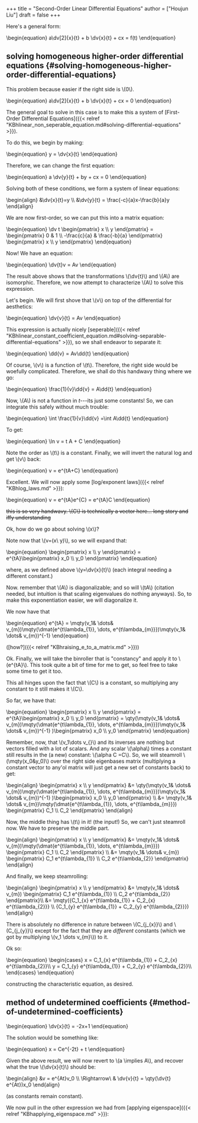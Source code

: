 +++
title = "Second-Order Linear Differential Equations"
author = ["Houjun Liu"]
draft = false
+++

Here's a general form:

\begin{equation}
a\dv[2]{x}{t} + b \dv{x}{t} + cx = f(t)
\end{equation}


## solving homogeneous higher-order differential equations {#solving-homogeneous-higher-order-differential-equations}

This problem because easier if the right side is \\(0\\).

\begin{equation}
a\dv[2]{x}{t} + b \dv{x}{t} + cx = 0
\end{equation}

The general goal to solve in this case is to make this a system of [First-Order Differential Equations]({{< relref "KBhlinear_non_seperable_equation.md#solving-differential-equations" >}}).

To do this, we begin by making:

\begin{equation}
y = \dv{x}{t}
\end{equation}

Therefore, we can change the first equation:

\begin{equation}
a \dv{y}{t} + by + cx = 0
\end{equation}

Solving both of these conditions, we form a system of linear equations:

\begin{align}
&\dv{x}{t}=y \\\\
&\dv{y}{t} = \frac{-c}{a}x-\frac{b}{a}y
\end{align}

We are now first-order, so we can put this into a matrix equation:

\begin{equation}
\dv t \begin{pmatrix}
x \\\ y
\end{pmatrix}  = \begin{pmatrix}
0 & 1 \\\ -\frac{c}{a} & \frac{-b}{a}
\end{pmatrix}  \begin{pmatrix}
x \\\ y
\end{pmatrix}
\end{equation}

Now! We have an equation:

\begin{equation}
\dv{t}v = Av
\end{equation}

The result above shows that the transformations \\(\dv{t}\\) and \\(A\\) are isomorphic. Therefore, we now attempt to characterize \\(A\\) to solve this expression.

Let's begin. We will first shove that \\(v\\) on top of the differential for aesthetics:

\begin{equation}
\dv{v}{t} = Av
\end{equation}

This expression is actually nicely [seperable]({{< relref "KBhlinear_constant_coefficient_equation.md#solving-separable-differential-equations" >}}), so we shall endeavor to separate it:

\begin{equation}
\dd{v} = Av\dd{t}
\end{equation}

Of course, \\(v\\) is a function of \\(t\\). Therefore, the right side would be woefully complicated. Therefore, we shall do this handwavy thing where we go:

\begin{equation}
\frac{1}{v}\dd{v} = A\dd{t}
\end{equation}

Now, \\(A\\) is not a function in $t$---its just some constants! So, we can integrate this safely without much trouble:

\begin{equation}
\int  \frac{1}{v}\dd{v} =\int  A\dd{t}
\end{equation}

To get:

\begin{equation}
\ln v = t A + C
\end{equation}

Note the order as \\(t\\) is a constant. Finally, we will invert the natural log and get \\(v\\) back:

\begin{equation}
v = e^{tA+C}
\end{equation}

Excellent. We will now apply some [log/exponent laws]({{< relref "KBhlog_laws.md" >}}):

\begin{equation}
v = e^{tA}e^{C} = e^{tA}C
\end{equation}

~~this is so very handwavy. \\(C\\) is technically a vector here... long story and iffy understanding~~

Ok, how do we go about solving \\(x\\)?

Note now that \\(v=(x\ y)\\), so we will expand that:

\begin{equation}
\begin{pmatrix}
x \\\ y
\end{pmatrix} = e^{tA}\begin{pmatrix}
x\_0 \\\ y\_0
\end{pmatrix}
\end{equation}

where, as we defined above \\(y=\dv{x}{t}\\) (each integral needing a different constant.)

Now. remember that \\(A\\) is diagonalizable; and so will \\(tA\\) (citation needed, but intuition is that scaling eigenvalues do nothing anyways). So, to make this exponentiation easier, we will diagonalize it.

We now have that

\begin{equation}
e^{tA} =  \mqty(v\_1& \dots& v\_{m})\mqty(\dmat{e^{t\lambda\_{1}}, \dots, e^{t\lambda\_{m}}})\mqty(v\_1& \dots& v\_{m})^{-1}
\end{equation}

([how?]({{< relref "KBhraising_e_to_a_matrix.md" >}}))

Ok. Finally, we will take the binroller that is "constancy" and apply it to \\(e^{tA}\\). This took quite a bit of time for me to get, so feel free to take some time to get it too.

This all hinges upon the fact that \\(C\\) is a constant, so multiplying any constant to it still makes it \\(C\\).

So far, we have that:

\begin{equation}
\begin{pmatrix}
x \\\ y
\end{pmatrix} = e^{tA}\begin{pmatrix}
x\_0 \\\ y\_0
\end{pmatrix}  = \qty(\mqty(v\_1& \dots& v\_{m})\mqty(\dmat{e^{t\lambda\_{1}}, \dots, e^{t\lambda\_{m}}})\mqty(v\_1& \dots& v\_{m})^{-1} )\begin{pmatrix}
x\_0 \\\ y\_0
\end{pmatrix}
\end{equation}

Remember, now, that \\(v\_1\dots v\_{}\\) and its inverses are nothing but vectors filled with a lot of scalars. And any scalar \\(\alpha\\) times a constant still results in the (a new) constant: \\(\alpha C =C\\). So, we will steamroll \\(\mqty(x\_0&y\_0)\\) over the right side eigenbases matrix (multiplying a constant vector to any'ol matrix will just get a new set of constants back) to get:

\begin{align}
\begin{pmatrix}
x \\\ y
\end{pmatrix} &= \qty(\mqty(v\_1& \dots& v\_{m})\mqty(\dmat{e^{t\lambda\_{1}}, \dots, e^{t\lambda\_{m}}})\mqty(v\_1& \dots& v\_{m})^{-1} )\begin{pmatrix}
x\_0 \\\ y\_0
\end{pmatrix}  \\\\
&= \mqty(v\_1& \dots& v\_{m})\mqty(\dmat{e^{t\lambda\_{1}}, \dots, e^{t\lambda\_{m}}}) \begin{pmatrix}
C\_1 \\\ C\_2
\end{pmatrix}
\end{align}

Now, the middle thing has \\(t\\) in it! (the input!) So, we can't just steamroll now. We have to preserve the middle part.

\begin{align}
\begin{pmatrix}
x \\\ y
\end{pmatrix} &= \mqty(v\_1& \dots& v\_{m})\mqty(\dmat{e^{t\lambda\_{1}}, \dots, e^{t\lambda\_{m}}}) \begin{pmatrix}
C\_1 \\\ C\_2
\end{pmatrix}  \\\\
&= \mqty(v\_1& \dots& v\_{m}) \begin{pmatrix}
C\_1 e^{t\lambda\_{1}} \\\ C\_2 e^{t\lambda\_{2}}
\end{pmatrix}
\end{align}

And finally, we keep steamrolling:

\begin{align}
\begin{pmatrix}
x \\\ y
\end{pmatrix} &= \mqty(v\_1& \dots& v\_{m}) \begin{pmatrix}
C\_1 e^{t\lambda\_{1}} \\\ C\_2 e^{t\lambda\_{2}} \end{pmatrix}\\\\
&= \mqty({C\_1\_{x} e^{t\lambda\_{1}} + C\_2\_{x} e^{t\lambda\_{2}}} \\\ {C\_1\_{y} e^{t\lambda\_{1}} + C\_2\_{y} e^{t\lambda\_{2}}})
\end{align}

There is absolutely no difference in nature between \\(C\_{j\_{x}}\\) and \\(C\_{j\_{y}}\\) except for the fact that they are _different_ constants (which we got by multiplying \\(v\_1 \dots v\_{m}\\)) to it.

Ok so:

\begin{equation}
\begin{cases}
x = C\_1\_{x} e^{t\lambda\_{1}} + C\_2\_{x} e^{t\lambda\_{2}}\\\\
y = C\_1\_{y} e^{t\lambda\_{1}} + C\_2\_{y} e^{t\lambda\_{2}}\\\\
\end{cases}
\end{equation}

constructing the characteristic equation, as desired.


## method of undetermined coefficients {#method-of-undetermined-coefficients}

\begin{equation}
\dv{x}{t} = -2x+1
\end{equation}

The solution would be something like:

\begin{equation}
x = Ce^{-2t} + t
\end{equation}

Given the above result, we will now revert to \\(a \implies A\\), and recover what the true \\(\dv{x}{t}\\) should be:

\begin{align}
&v = e^{At}v\_0 \\\\
\Rightarrow\ & \dv{v}{t} = \qty(\dv{t} e^{At})x\_0
\end{align}

(as constants remain constant).

We now pull in the other expression we had from [applying eigenspace]({{< relref "KBhapplying_eigenspace.md" >}}):